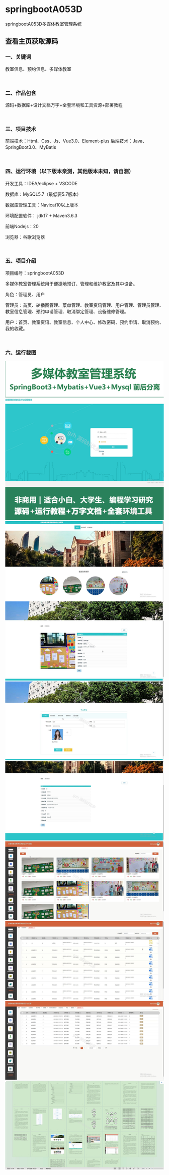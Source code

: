 # springbootA053D
springbootA053D多媒体教室管理系统
## 查看主页获取源码


### 一、关键词

教室信息、预约信息、多媒体教室

<br/>

### 二、作品包含

源码+数据库+设计文档万字+全套环境和工具资源+部署教程


<br/>

### 三、项目技术

前端技术：Html、Css、Js、Vue3.0、Element-plus
后端技术：Java、SpringBoot3.0、MyBatis

  

<br/>

### 四、运行环境（以下版本亲测，其他版本未知，请自测）

开发工具：IDEA/eclipse  + VSCODE

数据库：MySQL5.7（最低要5.7版本）

数据库管理工具：Navicat10以上版本

环境配置软件： jdk17 + Maven3.6.3

前端Nodejs：20

浏览器：谷歌浏览器



<br/>

### 五、项目介绍

项目编号：springbootA053D

多媒体教室管理系统用于便捷地预订、管理和维护教室及其中设备。

角色：管理员、用户

管理员：首页、轮播图管理、菜单管理、教室资讯管理、用户管理、管理员管理、教室信息管理、预约申请管理、取消绑定管理、设备维修管理。

用户：首页、教室资讯、教室信息、个人中心、修改密码、预约申请、取消预约、我的收藏。



<br/>

### 六、运行截图

![cover.png](./cover.png)
![1.png](./1.png)
![2.png](./2.png)
![3.png](./3.png)
![4.png](./4.png)
![5.png](./5.png)
![6.png](./6.png)
![7.png](./7.png)
![8.png](./8.png)
